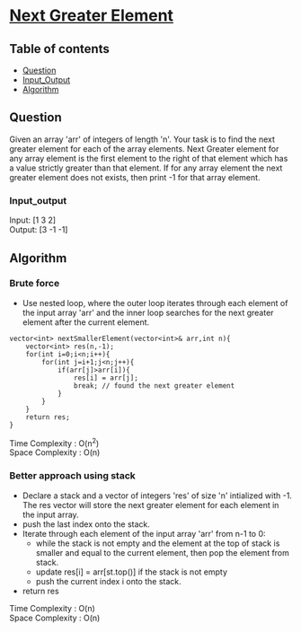 # [Next Greater Element](https://www.codingninjas.com/studio/problems/next-greater-element_8230718?challengeSlug=striver-sde-challenge&leftPanelTab=0)

## Table of contents

- [Question](#question)
- [Input_Output](#input_output)
- [Algorithm](#algorithm)

## Question
Given an array 'arr' of integers of length 'n'. Your task is to find the next greater element for each of the array elements. 
Next Greater element for any array element is the first element to the right of that element which has a value strictly greater than that element. If for any array element the next greater element does not exists, then print -1 for that array element.

### Input_output
Input: [1 3 2] </br>
Output: [3 -1 -1]

## Algorithm

### Brute force
- Use nested loop, where the outer loop iterates through each element of the input array 'arr' and the inner loop searches for the next greater element after the current element.
```
vector<int> nextSmallerElement(vector<int>& arr,int n){
    vector<int> res(n,-1);
    for(int i=0;i<n;i++){
        for(int j=i+1;j<n;j++){
            if(arr[j]>arr[i]){
                res[i] = arr[j];
                break; // found the next greater element
            }
        }
    }
    return res;
}

```
Time Complexity : O(n<sup>2</sup>)</br>
Space Complexity : O(n)

### Better approach using stack
- Declare a stack and a vector of integers 'res' of size 'n' intialized with -1. The res vector will store the next greater element for each element in the input array.
- push the last index onto the stack.
- Iterate through each element of the input array 'arr' from n-1 to 0:
    - while the stack is not empty and the element at the top of stack is smaller and equal to the current element, then pop the element from stack.
    - update res[i] = arr[st.top()] if the stack is not empty
    - push the current index i onto the stack.
- return res

Time Complexity : O(n)</br>
Space Complexity : O(n)
